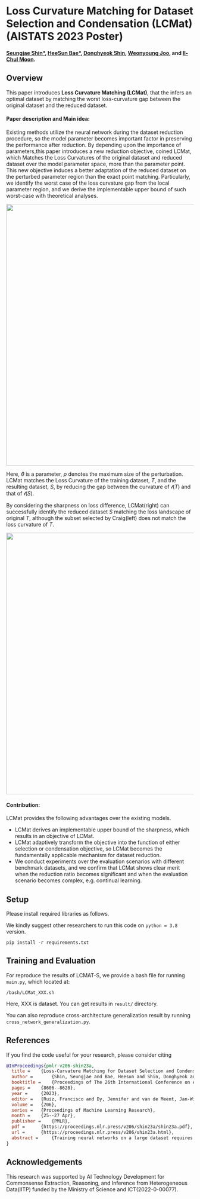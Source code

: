 # Loss Curvature Matching for Dataset Selection and Condensation (LCMat) (AISTATS 2023 Poster)
**[Seungjae Shin*](https://sites.google.com/view/seungjae-shin),
[HeeSun Bae*](https://sites.google.com/view/baeheesun),
[Donghyeok Shin](https://aailab.kaist.ac.kr/xe2/members_phdstudent/20976),
[Weonyoung Joo](https://scholar.google.co.kr/citations?user=r2eJgW4AAAAJ&hl=ko&oi=ao),
and [Il-Chul Moon](https://aailab.kaist.ac.kr/xe2/members_professor/6749).**

## Overview

This paper introduces **Loss Curvature Matching (LCMat)**, that the infers an optimal dataset by matching the worst loss-curvature gap between the original dataset and the reduced dataset.

#### Paper description and Main idea:

Existing methods utilize the neural network during the dataset reduction procedure, so the model parameter becomes important factor in preserving the performance after reduction. By depending upon the importance of parameters,this paper introduces a new reduction objective, coined LCMat, which Matches the Loss Curvatures of the original dataset and reduced dataset over the model parameter space, more than the parameter point. This new objective induces a better adaptation of the reduced dataset on the perturbed parameter region than the exact point matching. Particularly, we identify the worst case of the loss curvature gap from the local parameter region, and we derive the implementable upper bound of such worst-case with theoretical analyses. 

<p align="center">
  <img 
    width="700"
    src="https://user-images.githubusercontent.com/105624747/219567990-beb0cbb7-0ebb-44bd-957f-7182a79af8ab.png"
  >
</p>

Here, $\theta$ is a parameter, $\rho$ denotes the maximum size of the perturbation. LCMat matches the Loss Curvature of the training dataset, $T$, and the resulting dataset, $S$, by reducing the gap between the curvature of $\mathcal{l}(T)$ and that of $\mathcal{l}(S)$.

By considering the sharpness on loss difference, LCMat(right) can successfully identify the reduced dataset $S$ matching the loss landscape of original $T$, although the subset selected by Craig(left) does not match the loss curvature of $T$.

<p align="center">
  <img 
    width="700"
    src="https://user-images.githubusercontent.com/105624747/219572052-fded6505-861d-4db6-bf4e-f9cde1c5a71b.png"
  >
</p>

#### Contribution:
LCMat provides the following advantages over the existing models.
* LCMat derives an implementable upper bound of the sharpness, which results in an objective of LCMat.
* LCMat adaptively transform the objective into the function of either selection or condensation objective, so LCMat becomes the fundamentally applicable mechanism for dataset reduction.
* We conduct experiments over the evaluation scenarios with different benchmark datasets, and we confirm that LCMat shows clear merit when the reduction ratio becomes significant and when the evaluation scenario becomes complex, e.g. continual learning.

## Setup
Please install required libraries as follows.

We kindly suggest other researchers to run this code on `python = 3.8` version.
```
pip install -r requirements.txt
```

## Training and Evaluation
For reproduce the results of LCMAT-S, we provide a bash file for running `main.py`, which located at: 
```
/bash/LCMat_XXX.sh
```
Here, XXX is dataset. You can get results in `result/` directory.

You can also reproduce cross-architecture generalization result by running `cross_network_generalization.py`.

## References
If you find the code useful for your research, please consider citing
```bib 
@InProceedings{pmlr-v206-shin23a,
  title = 	 {Loss-Curvature Matching for Dataset Selection and Condensation},
  author =       {Shin, Seungjae and Bae, Heesun and Shin, Donghyeok and Joo, Weonyoung and Moon, Il-Chul},
  booktitle = 	 {Proceedings of The 26th International Conference on Artificial Intelligence and Statistics},
  pages = 	 {8606--8628},
  year = 	 {2023},
  editor = 	 {Ruiz, Francisco and Dy, Jennifer and van de Meent, Jan-Willem},
  volume = 	 {206},
  series = 	 {Proceedings of Machine Learning Research},
  month = 	 {25--27 Apr},
  publisher =    {PMLR},
  pdf = 	 {https://proceedings.mlr.press/v206/shin23a/shin23a.pdf},
  url = 	 {https://proceedings.mlr.press/v206/shin23a.html},
  abstract = 	 {Training neural networks on a large dataset requires substantial computational costs. Dataset reduction selects or synthesizes data instances based on the large dataset, while minimizing the degradation in generalization performance from the full dataset. Existing methods utilize the neural network during the dataset reduction procedure, so the model parameter becomes important factor in preserving the performance after reduction. By depending upon the importance of parameters, this paper introduces a new reduction objective, coined LCMat, which Matches the Loss Curvatures of the original dataset and reduced dataset over the model parameter space, more than the parameter point. This new objective induces a better adaptation of the reduced dataset on the perturbed parameter region than the exact point matching. Particularly, we identify the worst case of the loss curvature gap from the local parameter region, and we derive the implementable upper bound of such worst-case with theoretical analyses. Our experiments on both coreset selection and condensation benchmarks illustrate that LCMat shows better generalization performances than existing baselines.}
}
 ```

## Acknowledgements

This research was supported by AI Technology Development for Commonsense Extraction, Reasoning, and Inference from Heterogeneous Data(IITP) funded by the Ministry of Science and ICT(2022-0-00077).
